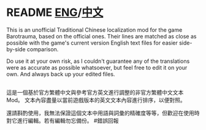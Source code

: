 # README [ENG](./README_eng.md)/[中文](./README_zht.md)
This is an unofficial Traditional Chinese localization mod for the game Barotrauma, based on the official ones.
Their lines are matched as close as possible with the game's current version English text files for easier side-by-side comparison.

Do use it at your own risk, as I couldn't guarantee any of the translations were as accurate as possible whatsoever, but feel free to edit it on your own. And always back up your edited files.
##
這是一個基於官方繁體中文與參考官方英文進行調整的非官方繁體中文文本Mod。
文本內容盡量以當前遊戲版本的英文文本內容進行排序，以便對照。

還請斟酌使用，我無法保證這個文本中用語與詞彙的精確度等等，但歡迎在使用時對它進行編輯。若有編輯勿忘備份。
#錯誤回報
